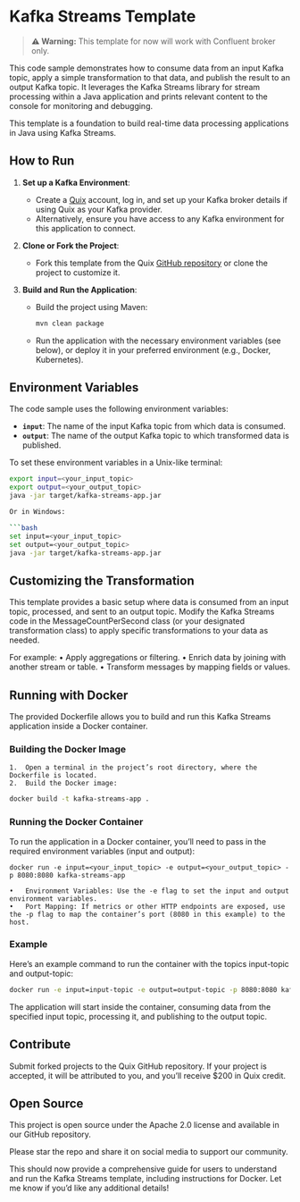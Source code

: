 # Kafka Streams Template

> **⚠️ Warning:** This template for now will work with Confluent broker only.

This code sample demonstrates how to consume data from an input Kafka topic, apply a simple transformation to that data, and publish the result to an output Kafka topic. It leverages the Kafka Streams library for stream processing within a Java application and prints relevant content to the console for monitoring and debugging.

This template is a foundation to build real-time data processing applications in Java using Kafka Streams.

## How to Run

1. **Set up a Kafka Environment**:
   - Create a [Quix](https://portal.platform.quix.io/signup?xlink=github) account, log in, and set up your Kafka broker details if using Quix as your Kafka provider.
   - Alternatively, ensure you have access to any Kafka environment for this application to connect.

2. **Clone or Fork the Project**:
   - Fork this template from the Quix [GitHub repository](https://github.com/quixio/quix-samples) or clone the project to customize it.

3. **Build and Run the Application**:
   - Build the project using Maven:
     ```bash
     mvn clean package
     ```
   - Run the application with the necessary environment variables (see below), or deploy it in your preferred environment (e.g., Docker, Kubernetes).

## Environment Variables

The code sample uses the following environment variables:

- **`input`**: The name of the input Kafka topic from which data is consumed.
- **`output`**: The name of the output Kafka topic to which transformed data is published.

To set these environment variables in a Unix-like terminal:
```bash
export input=<your_input_topic>
export output=<your_output_topic>
java -jar target/kafka-streams-app.jar

Or in Windows:

```bash
set input=<your_input_topic>
set output=<your_output_topic>
java -jar target/kafka-streams-app.jar
```

## Customizing the Transformation

This template provides a basic setup where data is consumed from an input topic, processed, and sent to an output topic. Modify the Kafka Streams code in the MessageCountPerSecond class (or your designated transformation class) to apply specific transformations to your data as needed.

For example:
	•	Apply aggregations or filtering.
	•	Enrich data by joining with another stream or table.
	•	Transform messages by mapping fields or values.

## Running with Docker

The provided Dockerfile allows you to build and run this Kafka Streams application inside a Docker container.

### Building the Docker Image

	1.	Open a terminal in the project’s root directory, where the Dockerfile is located.
	2.	Build the Docker image:

```bash
docker build -t kafka-streams-app .
```


### Running the Docker Container

To run the application in a Docker container, you’ll need to pass in the required environment variables (input and output):

```
docker run -e input=<your_input_topic> -e output=<your_output_topic> -p 8080:8080 kafka-streams-app
```
	•	Environment Variables: Use the -e flag to set the input and output environment variables.
	•	Port Mapping: If metrics or other HTTP endpoints are exposed, use the -p flag to map the container’s port (8080 in this example) to the host.

### Example

Here’s an example command to run the container with the topics input-topic and output-topic:

```bash
docker run -e input=input-topic -e output=output-topic -p 8080:8080 kafka-streams-app
```

The application will start inside the container, consuming data from the specified input topic, processing it, and publishing to the output topic.

## Contribute

Submit forked projects to the Quix GitHub repository. If your project is accepted, it will be attributed to you, and you’ll receive $200 in Quix credit.

## Open Source

This project is open source under the Apache 2.0 license and available in our GitHub repository.

Please star the repo and share it on social media to support our community.

This should now provide a comprehensive guide for users to understand and run the Kafka Streams template, including instructions for Docker. Let me know if you’d like any additional details!
